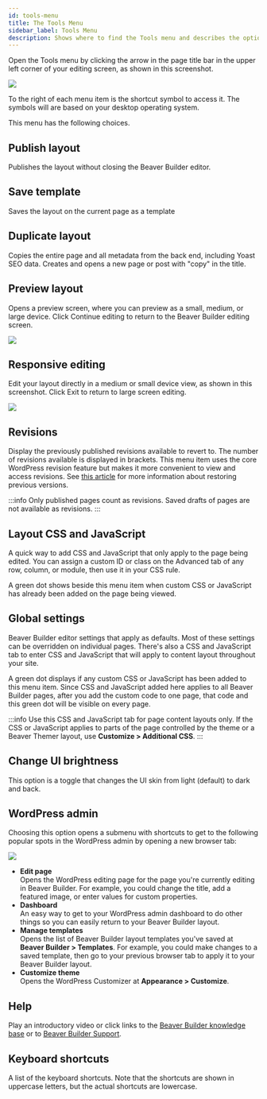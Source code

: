 ```yaml
---
id: tools-menu
title: The Tools Menu
sidebar_label: Tools Menu
description: Shows where to find the Tools menu and describes the options there.
---
```


Open the Tools menu by clicking the arrow in the page title bar in the upper left corner of your editing screen, as shown in this screenshot.

![](/img/tools-menu-9421504e.png)

To the right of each menu item is the shortcut symbol to access it. The symbols will are based on your desktop operating system.

This menu has the following choices.

## Publish layout

Publishes the layout without closing the Beaver Builder editor.

## Save template

Saves the layout on the current page as a template

## Duplicate layout

Copies the entire page and all metadata from the back end, including Yoast SEO data. Creates and opens a new page or post with "copy" in the title.

## Preview layout

Opens a preview screen, where you can preview as a small, medium, or large device. Click Continue editing to return to the Beaver Builder editing screen.

![](/img/tools-menu-10122305.png)

## Responsive editing

Edit your layout directly in a medium or small device view, as shown in this screenshot. Click Exit to return to large screen editing.

![](/img/tools-menu-f70bf0fa.png)

## Revisions

Display the previously published revisions available to revert to. The number of revisions available is displayed in brackets. This menu item uses the core WordPress revision feature but makes it more convenient to view and access revisions. See [this article](/beaver-builder/advanced-builder-techniques/restore-a-previous-version.md) for more information about restoring previous versions.

:::info 
Only published pages count as revisions. Saved drafts of pages are not available as revisions. 
:::

## Layout CSS and JavaScript

A quick way to add CSS and JavaScript that only apply to the page being edited. You can assign a custom ID or class on the Advanced tab of any row, column, or module, then use it in your CSS rule.

A green dot shows beside this menu item when custom CSS or JavaScript has already been added on the page being viewed.

## Global settings

Beaver Builder editor settings that apply as defaults. Most of these settings can be overridden on individual pages. There's also a CSS and JavaScript tab to enter CSS and JavaScript that will apply to content layout throughout your site.

A green dot displays if any custom CSS or JavaScript has been added to this menu item. Since CSS and JavaScript added here applies to all Beaver Builder pages, after you add the custom code to one page, that code and this green dot will be visible on every page.

:::info 
Use this CSS and JavaScript tab for page content layouts only. If the CSS or JavaScript applies to parts of the page controlled by the theme or a Beaver Themer layout, use **Customize > Additional CSS**.
:::

## Change UI brightness

This option is a toggle that changes the UI skin from light (default) to dark and back.

## WordPress admin

Choosing this option opens a submenu with shortcuts to get to the following popular spots in the WordPress admin by opening a new browser tab:

![](/img/tools-menu-2e6303d7.png)

* **Edit page**  
  Opens the WordPress editing page for the page you're currently editing in Beaver Builder.  For example, you could change the title, add a featured image, or enter values for custom properties. 
* **Dashboard**  
  An easy way to get to your WordPress admin dashboard to do other things so you can easily return to your Beaver Builder layout. 
* **Manage templates**  
Opens the list of Beaver Builder layout templates you've saved at **Beaver Builder > Templates**. For example, you could make changes to a saved template, then go to your previous browser tab to apply it to your Beaver Builder layout.
* **Customize theme**  
  Opens the WordPress Customizer at **Appearance > Customize**.

## Help

Play an introductory video or click links to the [Beaver Builder knowledge base](https://docs.wpbeaverbuilder.com) or to [Beaver Builder Support](https://www.wpbeaverbuilder.com/beaver-builder-support/).

## Keyboard shortcuts

A list of the keyboard shortcuts. Note that the shortcuts are shown in uppercase letters, but the actual shortcuts are lowercase.
